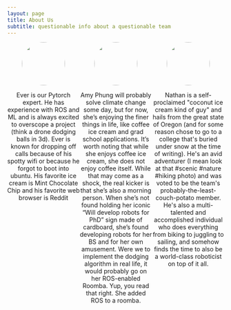 ```yaml
---
layout: page
title: About Us
subtitle: questionable info about a questionable team
---
```


<style>
 .grid {
  display: flex;
 }
.col-1-3 {
  flex: 1;
}
.cole-1-3:last-child {
  margin-left: 20px;
}


.image-cropper {
  width: 100px;
  height: 100px;
  position: relative;
  overflow: hidden;
  border-radius: 50%;
}

img {
  display: inline;
  margin: 0 auto;
  height: 100%;
  width: auto;
}

@import "{{ site.theme }}";

.inner {
  max-width: 150%;
}
</style>

<div class="grid">
    <div class="col-1-3">
       <div class="content">
           <center>
              <div class="image-cropper">
                <img src="/ml_comprobofinal/img/ever.jpeg" class="rounded" />
              </div>
              <p>
Ever is our Pytorch expert. He has experience with ROS and ML and is always excited to overscope a project (think a drone dodging balls in 3d). Ever is known for dropping off calls because of his spotty wifi or because he forgot to boot into ubuntu. His favorite ice cream is Mint Chocolate Chip and his favorite web browser is Reddit 
</p>
           </center>
       </div>
    </div>
    <div class="col-1-3">
       <div class="content">
           <center>
              <div class="image-cropper">
                <img src="https://scontent-lga3-1.xx.fbcdn.net/v/t1.0-9/32294635_585371581835256_5209477485288226816_o.jpg?_nc_cat=103&ccb=2&_nc_sid=09cbfe&_nc_ohc=GAFNbzQ27uQAX_dNMLA&_nc_ht=scontent-lga3-1.xx&oh=71c91359cdb2009890f4a7953023e9d5&oe=60008892" class="rounded" />
              </div>
              <p>Amy Phung will probably solve climate change some day, but for now, she’s enjoying the finer things in life, like coffee ice cream and grad school applications. It’s worth noting that while she enjoys coffee ice cream, she does not enjoy coffee itself. While that may come as a shock, the real kicker is that she’s also a morning person. When she’s not found holding her iconic “Will develop robots for PhD” sign made of cardboard, she’s found developing robots for her BS and for her own amusement. Were we to implement the dodging algorithm in real life, it would probably go on her ROS-enabled Roomba. Yup, you read that right. She added ROS to a roomba.</p>
           </center>
       </div>
    </div>
    <div class="col-1-3">
       <div class="content">
           <center>
              <div class="image-cropper">
                <img src="/ml_comprobofinal/img/nathan.jpg" class="rounded" />
              </div>
              <p>Nathan is a self-proclaimed "coconut ice cream kind of guy" and hails from the great state of Oregon (and for some reason chose to go to a college that's buried under snow at the time of writing). He's an avid adventurer (I mean look at that #scenic #nature #hiking photo) and was voted to be the team's probably-the-least-couch-potato member. He's also a multi-talented and accomplished individual who does everything from biking to juggling to sailing, and somehow finds the time to also be a world-class roboticist on top of it all.</p>
           </center>
       </div>
    </div>
</div>


